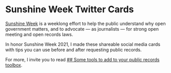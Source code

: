 Sunshine Week Twitter Cards
===========================

[Sunshine Week](https://www.spj.org/sunshineweek.asp) is a weeklong effort to help the public understand why open government matters, and to advocate — as journalists — for strong open meeting and open records laws.

In honor Sunshine Week 2021, I made these shareable social media cards with tips you can use before and after requesting public records.

For more, I invite you to read [## Some tools to add to your public records toolbox](https://blog.chrislkeller.com/some-tools-to-add-to-your-public-records-toolbox/).
